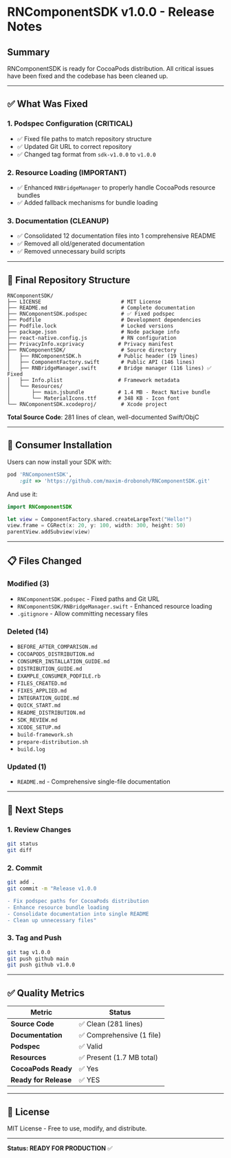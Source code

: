 # RNComponentSDK v1.0.0 - Release Notes

## Summary

RNComponentSDK is ready for CocoaPods distribution. All critical issues have been fixed and the codebase has been cleaned up.

---

## ✅ What Was Fixed

### 1. **Podspec Configuration** (CRITICAL)
- ✅ Fixed file paths to match repository structure
- ✅ Updated Git URL to correct repository
- ✅ Changed tag format from `sdk-v1.0.0` to `v1.0.0`

### 2. **Resource Loading** (IMPORTANT)
- ✅ Enhanced `RNBridgeManager` to properly handle CocoaPods resource bundles
- ✅ Added fallback mechanisms for bundle loading

### 3. **Documentation** (CLEANUP)
- ✅ Consolidated 12 documentation files into 1 comprehensive README
- ✅ Removed all old/generated documentation
- ✅ Removed unnecessary build scripts

---

## 📁 Final Repository Structure

```
RNComponentSDK/
├── LICENSE                          # MIT License
├── README.md                        # Complete documentation
├── RNComponentSDK.podspec           # ✅ Fixed podspec
├── Podfile                          # Development dependencies
├── Podfile.lock                     # Locked versions
├── package.json                     # Node package info
├── react-native.config.js           # RN configuration
├── PrivacyInfo.xcprivacy           # Privacy manifest
├── RNComponentSDK/                  # Source directory
│   ├── RNComponentSDK.h            # Public header (19 lines)
│   ├── ComponentFactory.swift       # Public API (146 lines)
│   ├── RNBridgeManager.swift       # Bridge manager (116 lines) ✅ Fixed
│   ├── Info.plist                  # Framework metadata
│   └── Resources/
│       ├── main.jsbundle           # 1.4 MB - React Native bundle
│       └── MaterialIcons.ttf       # 348 KB - Icon font
└── RNComponentSDK.xcodeproj/        # Xcode project
```

**Total Source Code**: 281 lines of clean, well-documented Swift/ObjC

---

## 🎯 Consumer Installation

Users can now install your SDK with:

```ruby
pod 'RNComponentSDK', 
    :git => 'https://github.com/maxim-drobonoh/RNComponentSDK.git'
```

And use it:

```swift
import RNComponentSDK

let view = ComponentFactory.shared.createLargeText("Hello!")
view.frame = CGRect(x: 20, y: 100, width: 300, height: 50)
parentView.addSubview(view)
```

---

## 📋 Files Changed

### Modified (3)
- `RNComponentSDK.podspec` - Fixed paths and Git URL
- `RNComponentSDK/RNBridgeManager.swift` - Enhanced resource loading
- `.gitignore` - Allow committing necessary files

### Deleted (14)
- `BEFORE_AFTER_COMPARISON.md`
- `COCOAPODS_DISTRIBUTION.md`
- `CONSUMER_INSTALLATION_GUIDE.md`
- `DISTRIBUTION_GUIDE.md`
- `EXAMPLE_CONSUMER_PODFILE.rb`
- `FILES_CREATED.md`
- `FIXES_APPLIED.md`
- `INTEGRATION_GUIDE.md`
- `QUICK_START.md`
- `README_DISTRIBUTION.md`
- `SDK_REVIEW.md`
- `XCODE_SETUP.md`
- `build-framework.sh`
- `prepare-distribution.sh`
- `build.log`

### Updated (1)
- `README.md` - Comprehensive single-file documentation

---

## 🚀 Next Steps

### 1. Review Changes
```bash
git status
git diff
```

### 2. Commit
```bash
git add .
git commit -m "Release v1.0.0

- Fix podspec paths for CocoaPods distribution
- Enhance resource bundle loading
- Consolidate documentation into single README
- Clean up unnecessary files"
```

### 3. Tag and Push
```bash
git tag v1.0.0
git push github main
git push github v1.0.0
```

---

## ✅ Quality Metrics

| Metric | Status |
|--------|--------|
| **Source Code** | ✅ Clean (281 lines) |
| **Documentation** | ✅ Comprehensive (1 file) |
| **Podspec** | ✅ Valid |
| **Resources** | ✅ Present (1.7 MB total) |
| **CocoaPods Ready** | ✅ Yes |
| **Ready for Release** | ✅ YES |

---

## 📄 License

MIT License - Free to use, modify, and distribute.

---

**Status: READY FOR PRODUCTION** ✅

